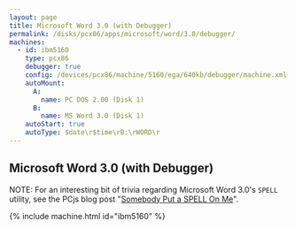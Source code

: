 ```yaml
---
layout: page
title: Microsoft Word 3.0 (with Debugger)
permalink: /disks/pcx86/apps/microsoft/word/3.0/debugger/
machines:
  - id: ibm5160
    type: pcx86
    debugger: true
    config: /devices/pcx86/machine/5160/ega/640kb/debugger/machine.xml
    autoMount:
      A:
        name: PC DOS 2.00 (Disk 1)
      B:
        name: MS Word 3.0 (Disk 1)
    autoStart: true
    autoType: $date\r$time\rB:\rWORD\r
---
```


Microsoft Word 3.0 (with Debugger)
----------------------------------

NOTE: For an interesting bit of trivia regarding Microsoft Word 3.0's `SPELL` utility, see the PCjs blog post
"[Somebody Put a SPELL On Me](/blog/2018/05/27/)".

{% include machine.html id="ibm5160" %}
